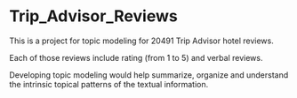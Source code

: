 # Trip_Advisor_Reviews
This is a project for topic modeling for 20491 Trip Advisor hotel reviews.

Each of those reviews include rating (from 1 to 5) and verbal reviews. 

Developing topic modeling would help summarize, organize and understand the intrinsic topical patterns of the textual information.

